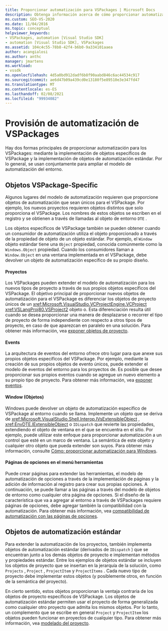 ```yaml
---
title: Proporcionar automatización para VSPackages | Microsoft Docs
description: Obtenga información acerca de cómo proporcionar automatización para sus VSPackages implementando objetos específicos de VSPackage y implementando objetos de automatización estándar.
ms.custom: SEO-VS-2020
ms.date: 11/04/2016
ms.topic: conceptual
helpviewer_keywords:
- VSPackages, automation [Visual Studio SDK]
- automation [Visual Studio SDK], VSPackages
ms.assetid: 104c4c55-78b8-42f4-b6b0-9a334101aaea
author: acangialosi
ms.author: anthc
manager: jmartens
ms.workload:
- vssdk
ms.openlocfilehash: 4d5a0bd912dadf6b8f90aabd846c6ac44534c917
ms.sourcegitcommit: ae6d47b09a439cd0e13180f5e89510e3e347fd47
ms.translationtype: MT
ms.contentlocale: es-ES
ms.lasthandoff: 02/08/2021
ms.locfileid: "99934082"
---
```

# <a name="providing-automation-for-vspackages"></a>Provisión de automatización de VSPackages
Hay dos formas principales de proporcionar automatización para los VSPackages: mediante la implementación de objetos específicos de VSPackage y la implementación de objetos de automatización estándar. Por lo general, se usan conjuntamente para ampliar el modelo de automatización del entorno.

## <a name="vspackage-specific-objects"></a>Objetos VSPackage-Specific
 Algunos lugares del modelo de automatización requieren que proporcione objetos de automatización que sean únicos para el VSPackage. Por ejemplo, los nuevos proyectos requieren objetos distintos que solo proporciona el VSPackage. Los nombres de estos objetos se escriben en el registro y se obtienen a través de llamadas al objeto de entorno `DTE` .

 Los objetos específicos de VSPackage también se pueden obtener cuando un consumidor de automatización utiliza el objeto proporcionado a través de la propiedad de objeto de un objeto estándar. Por ejemplo, el `Window` objeto estándar tiene una `Object` propiedad, conocida comúnmente como la `Windows.Object` propiedad. Cuando los consumidores llaman a `Window.Object` en una ventana implementada en el VSPackage, debe devolver un objeto de automatización específico de su propio diseño.

#### <a name="projects"></a>Proyectos
 Los VSPackages pueden extender el modelo de automatización para los nuevos tipos de proyecto a través de sus propios objetos específicos del VSPackage. El objetivo principal de proporcionar nuevos objetos de automatización para el VSPackage es diferenciar los objetos de proyecto únicos de un <xref:Microsoft.VisualStudio.VCProjectEngine.VCProject> <xref:VSLangProj80.VSProject2> objeto o. Esta diferenciación resulta útil cuando se desea proporcionar una manera de desplazarse o recorrer el tipo de proyecto de forma independiente con respecto a otros tipos de proyecto, en caso de que aparezcan en paralelo en una solución. Para obtener más información, vea [exponer objetos de proyecto](../../extensibility/internals/exposing-project-objects.md).

#### <a name="events"></a>Events
 La arquitectura de eventos del entorno ofrece otro lugar para que anexe sus propios objetos específicos del VSPackage. Por ejemplo, mediante la creación de sus propios objetos de evento únicos, puede extender el modelo de eventos del entorno para los proyectos de. Es posible que desee proporcionar sus propios eventos cuando se agregue un nuevo elemento a su propio tipo de proyecto. Para obtener más información, vea [exponer eventos](../../extensibility/internals/exposing-events-in-the-visual-studio-sdk.md).

#### <a name="window-objects"></a>Window (Objetos)
 Windows puede devolver un objeto de automatización específico de VSPackage al entorno cuando se llama. Implemente un objeto que se deriva de <xref:Microsoft.VisualStudio.Shell.Interop.IVsExtensibleObject> , <xref:EnvDTE.IExtensibleObject> o `IDispatch` que revierte las propiedades, extendiendo el objeto de ventana en el que se encuentra en el sitio. Por ejemplo, puede utilizar este enfoque para proporcionar automatización a un control que esté en un marco de ventana. La semántica de este objeto y cualquier otro objeto que pueda extender son suyos. Para obtener más información, consulte [Cómo: proporcionar automatización para Windows](../../extensibility/internals/how-to-provide-automation-for-windows.md).

#### <a name="options-pages-on-the-tools-menu"></a>Páginas de opciones en el menú herramientas
 Puede crear páginas para extender las herramientas, el modelo de automatización de opciones a través de la implementación de páginas y la adición de información al registro para crear sus propias opciones. A continuación, se puede llamar a las páginas a través del modelo de objetos de entorno como cualquier otra página de opciones. Si el diseño de la característica que va a agregar al entorno a través de VSPackages requiere páginas de opciones, debe agregar también la compatibilidad con la automatización. Para obtener más información, vea [compatibilidad de automatización con las páginas de opciones](../../extensibility/internals/automation-support-for-options-pages.md).

## <a name="standard-automation-objects"></a>Objetos de automatización estándar
 Para extender la automatización de los proyectos, también implementa objetos de automatización estándar (derivados de `IDispatch` ) que se encuentran junto a los demás objetos de proyecto e implementan métodos y propiedades estándar. Entre los ejemplos de objetos estándar se incluyen los objetos de proyecto que se insertan en la jerarquía de la solución, como `Projects` , `Project` , `ProjectItem` y `ProjectItems` . Cada nuevo tipo de proyecto debe implementar estos objetos (y posiblemente otros, en función de la semántica del proyecto).

 En cierto sentido, estos objetos proporcionan la ventaja contraria de los objetos de proyecto específicos de VSPackage. Los objetos de automatización estándar permiten usar el proyecto de forma generalizada como cualquier otro proyecto que admita los mismos objetos. Por lo tanto, un complemento que se escribe en general `Project` y `ProjectItem` los objetos pueden funcionar en proyectos de cualquier tipo. Para obtener más información, vea [modelado del proyecto](../../extensibility/internals/project-modeling.md).

